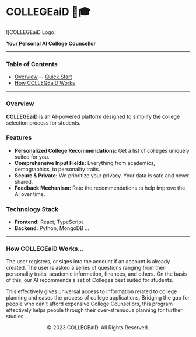 # COLLEGEaiD :robot::mortar_board:

![COLLEGEaiD Logo]

**Your Personal AI College Counsellor**

---

### Table of Contents

- [Overview](#overview)
-- [Quick Start](#quick-start)
- [How COLLEGEaiD Works](#how-collegeaid-works)
---

### Overview

**COLLEGEaiD** is an AI-powered platform designed to simplify the college selection process for students.

### Features

- **Personalized College Recommendations:** Get a list of colleges uniquely suited for you.
- **Comprehensive Input Fields:** Everything from academics, demographics, to personality traits.
- **Secure & Private:** We prioritize your privacy. Your data is safe and never shared.
- **Feedback Mechanism:** Rate the recommendations to help improve the AI over time.


### Technology Stack

- **Frontend:** React, TypeScript
- **Backend:** Python, MongoDB
...

---

### How COLLEGEaiD Works...

The user registers, or signs into the account if an account is already created. The user is asked a series of questions ranging from their personality traits, academic information, finances, and others. On the basis of this, our AI recommends a set of Colleges best suited for students. 

This effectively gives universal access to information related to college planning and eases the process of college applications. Bridging the gap for people who can't afford expensive College Counsellors, this program effectively helps people through their over-strenuous planning for further studies

<p align="center">
  &copy; 2023 COLLEGEaiD. All Rights Reserved.
</p>
